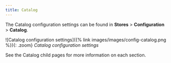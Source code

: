 ```yaml
---
title: Catalog
---
```


The Catalog configuration settings can be found in **Stores** > **Configuration** > **Catalog**.

![Catalog configuration settings]({% link images/images/config-catalog.png %}){: .zoom}
_Catalog configuration settings_

See the Catalog child pages for more information on each section.
